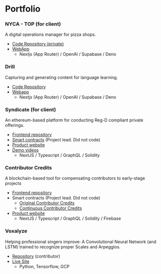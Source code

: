 # Portfolio

### NYCA - TOP (for client)
A digital operations manager for pizza shops.

- [Code Repository (private)](https://github.com/cooperativ-labs/NYCA-TOP)
- [WebApp](https://main--nyca.netlify.app/)
    - Nextjs (App Router) / OpenAI / Supabase / Deno

### Drill
Capturing and generating content for language learning.

- [Code Repository](https://github.com/jchaselubitz/drill-2)
- [Webapp](https://drilllang.netlify.app/)
    - Nextjs (App Router) / OpenAI / Supabase / Deno

### Syndicate (for client)

An ethereum-based platform for conducting Reg-D compliant private offerings. 

- [Frontend repository](https://github.com/cooperativ-labs/syndicate)
- [Smart contracts](https://github.com/cooperativ-labs/private-offering-contract) (Project lead. Did not code)
- [Product website](https://cooperativ.io/syndicate)
- [Demo videos](https://www.youtube.com/playlist?list=PLdUGBxGRPWz_n-tWwlKt_o6phKlHsR6CC)
    - NextJS / Typescript / GraphQL / Solidity

### Contributor Credits

A blockchain-based tool for compensating contributors to early-stage projects

- [Frontend repository](https://github.com/cooperativ-labs/contributor-credits-frontend)
- Smart contracts (Project lead. Did not code)
    - [Original Contributor Credits](https://github.com/cooperativ-labs/original-contributor-credits)
    - [Continuous Contributor Credits](https://github.com/cooperativ-labs/continuous-contributor-credits)
- [Product website](https://contributorcredits.com/)
    - NextJS / Typescript / GraphQL / Solidity / Firebase

### Voxalyze

Helping professional singers improve: A Convolutional Neural Network (and LSTM) trained to recognize proper Scales and Arpeggios.

- [Repository](https://github.com/ElsaGregoire/vocal_patterns) (contributor)
- [Live Site](https://voxalyze.streamlit.app/)
    - Python, Tensorflow, GCP
